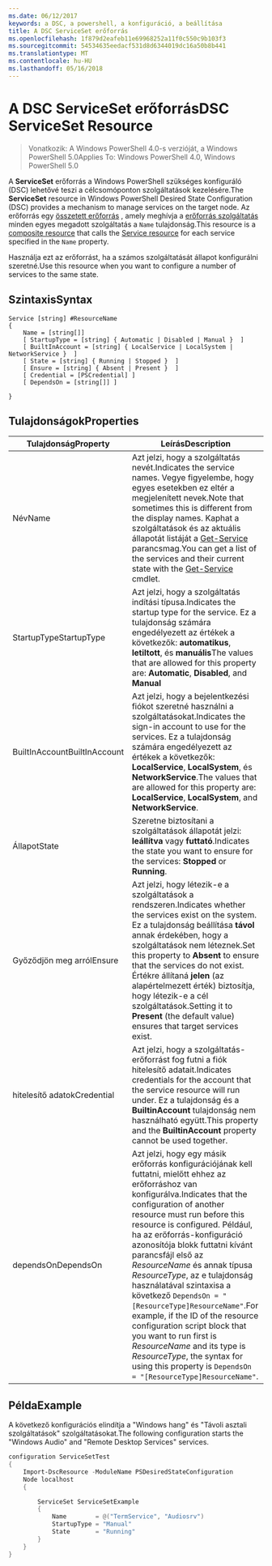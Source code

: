 ```yaml
---
ms.date: 06/12/2017
keywords: a DSC, a powershell, a konfiguráció, a beállítása
title: A DSC ServiceSet erőforrás
ms.openlocfilehash: 1f879d2eafeb11e69968252a11f0c550c9b103f3
ms.sourcegitcommit: 54534635eedacf531d8d6344019dc16a50b8b441
ms.translationtype: MT
ms.contentlocale: hu-HU
ms.lasthandoff: 05/16/2018
---
```

# <a name="dsc-serviceset-resource"></a><span data-ttu-id="4ae5a-103">A DSC ServiceSet erőforrás</span><span class="sxs-lookup"><span data-stu-id="4ae5a-103">DSC ServiceSet Resource</span></span>

> <span data-ttu-id="4ae5a-104">Vonatkozik: A Windows PowerShell 4.0-s verzióját, a Windows PowerShell 5.0</span><span class="sxs-lookup"><span data-stu-id="4ae5a-104">Applies To: Windows PowerShell 4.0, Windows PowerShell 5.0</span></span>


<span data-ttu-id="4ae5a-105">A **ServiceSet** erőforrás a Windows PowerShell szükséges konfiguráló (DSC) lehetővé teszi a célcsomóponton szolgáltatások kezelésére.</span><span class="sxs-lookup"><span data-stu-id="4ae5a-105">The **ServiceSet** resource in Windows PowerShell Desired State Configuration (DSC) provides a mechanism to manage services on the target node.</span></span> <span data-ttu-id="4ae5a-106">Az erőforrás egy [összetett erőforrás](authoringResourceComposite.md) , amely meghívja a [erőforrás szolgáltatás](serviceResource.md) minden egyes megadott szolgáltatás a `Name` tulajdonság.</span><span class="sxs-lookup"><span data-stu-id="4ae5a-106">This resource is a [composite resource](authoringResourceComposite.md) that calls the [Service resource](serviceResource.md) for each service specified in the `Name` property.</span></span>

<span data-ttu-id="4ae5a-107">Használja ezt az erőforrást, ha a számos szolgáltatását állapot konfigurálni szeretné.</span><span class="sxs-lookup"><span data-stu-id="4ae5a-107">Use this resource when you want to configure a number of services to the same state.</span></span>

## <a name="syntax"></a><span data-ttu-id="4ae5a-108">Szintaxis</span><span class="sxs-lookup"><span data-stu-id="4ae5a-108">Syntax</span></span>

```
Service [string] #ResourceName
{
    Name = [string[]]
    [ StartupType = [string] { Automatic | Disabled | Manual }  ]
    [ BuiltInAccount = [string] { LocalService | LocalSystem | NetworkService }  ]
    [ State = [string] { Running | Stopped }  ]
    [ Ensure = [string] { Absent | Present }  ]
    [ Credential = [PSCredential] ]
    [ DependsOn = [string[]] ]

}
```

## <a name="properties"></a><span data-ttu-id="4ae5a-109">Tulajdonságok</span><span class="sxs-lookup"><span data-stu-id="4ae5a-109">Properties</span></span>

|  <span data-ttu-id="4ae5a-110">Tulajdonság</span><span class="sxs-lookup"><span data-stu-id="4ae5a-110">Property</span></span>  |  <span data-ttu-id="4ae5a-111">Leírás</span><span class="sxs-lookup"><span data-stu-id="4ae5a-111">Description</span></span>   |
|---|---|
| <span data-ttu-id="4ae5a-112">Név</span><span class="sxs-lookup"><span data-stu-id="4ae5a-112">Name</span></span>| <span data-ttu-id="4ae5a-113">Azt jelzi, hogy a szolgáltatás nevét.</span><span class="sxs-lookup"><span data-stu-id="4ae5a-113">Indicates the service names.</span></span> <span data-ttu-id="4ae5a-114">Vegye figyelembe, hogy egyes esetekben ez eltér a megjelenített nevek.</span><span class="sxs-lookup"><span data-stu-id="4ae5a-114">Note that sometimes this is different from the display names.</span></span> <span data-ttu-id="4ae5a-115">Kaphat a szolgáltatások és az aktuális állapotát listáját a [Get-Service](https://technet.microsoft.com/library/hh849804.aspx) parancsmag.</span><span class="sxs-lookup"><span data-stu-id="4ae5a-115">You can get a list of the services and their current state with the [Get-Service](https://technet.microsoft.com/library/hh849804.aspx) cmdlet.</span></span>|
| <span data-ttu-id="4ae5a-116">StartupType</span><span class="sxs-lookup"><span data-stu-id="4ae5a-116">StartupType</span></span>| <span data-ttu-id="4ae5a-117">Azt jelzi, hogy a szolgáltatás indítási típusa.</span><span class="sxs-lookup"><span data-stu-id="4ae5a-117">Indicates the startup type for the service.</span></span> <span data-ttu-id="4ae5a-118">Ez a tulajdonság számára engedélyezett az értékek a következők: **automatikus**, **letiltott**, és **manuális**</span><span class="sxs-lookup"><span data-stu-id="4ae5a-118">The values that are allowed for this property are: **Automatic**, **Disabled**, and **Manual**</span></span>|
| <span data-ttu-id="4ae5a-119">BuiltInAccount</span><span class="sxs-lookup"><span data-stu-id="4ae5a-119">BuiltInAccount</span></span>| <span data-ttu-id="4ae5a-120">Azt jelzi, hogy a bejelentkezési fiókot szeretné használni a szolgáltatásokat.</span><span class="sxs-lookup"><span data-stu-id="4ae5a-120">Indicates the sign-in account to use for the services.</span></span> <span data-ttu-id="4ae5a-121">Ez a tulajdonság számára engedélyezett az értékek a következők: **LocalService**, **LocalSystem**, és **NetworkService**.</span><span class="sxs-lookup"><span data-stu-id="4ae5a-121">The values that are allowed for this property are: **LocalService**, **LocalSystem**, and **NetworkService**.</span></span>|
| <span data-ttu-id="4ae5a-122">Állapot</span><span class="sxs-lookup"><span data-stu-id="4ae5a-122">State</span></span>| <span data-ttu-id="4ae5a-123">Szeretne biztosítani a szolgáltatások állapotát jelzi: **leállítva** vagy **futtató**.</span><span class="sxs-lookup"><span data-stu-id="4ae5a-123">Indicates the state you want to ensure for the services: **Stopped** or **Running**.</span></span>|
| <span data-ttu-id="4ae5a-124">Győződjön meg arról</span><span class="sxs-lookup"><span data-stu-id="4ae5a-124">Ensure</span></span>| <span data-ttu-id="4ae5a-125">Azt jelzi, hogy létezik-e a szolgáltatások a rendszeren.</span><span class="sxs-lookup"><span data-stu-id="4ae5a-125">Indicates whether the services exist on the system.</span></span> <span data-ttu-id="4ae5a-126">Ez a tulajdonság beállítása **távol** annak érdekében, hogy a szolgáltatások nem léteznek.</span><span class="sxs-lookup"><span data-stu-id="4ae5a-126">Set this property to **Absent** to ensure that the services do not exist.</span></span> <span data-ttu-id="4ae5a-127">Értékre állítaná **jelen** (az alapértelmezett érték) biztosítja, hogy létezik-e a cél szolgáltatások.</span><span class="sxs-lookup"><span data-stu-id="4ae5a-127">Setting it to **Present** (the default value) ensures that target services exist.</span></span>|
| <span data-ttu-id="4ae5a-128">hitelesítő adatok</span><span class="sxs-lookup"><span data-stu-id="4ae5a-128">Credential</span></span>| <span data-ttu-id="4ae5a-129">Azt jelzi, hogy a szolgáltatás-erőforrást fog futni a fiók hitelesítő adatait.</span><span class="sxs-lookup"><span data-stu-id="4ae5a-129">Indicates credentials for the account that the service resource will run under.</span></span> <span data-ttu-id="4ae5a-130">Ez a tulajdonság és a **BuiltinAccount** tulajdonság nem használható együtt.</span><span class="sxs-lookup"><span data-stu-id="4ae5a-130">This property and the **BuiltinAccount** property cannot be used together.</span></span>|
| <span data-ttu-id="4ae5a-131">dependsOn</span><span class="sxs-lookup"><span data-stu-id="4ae5a-131">DependsOn</span></span>| <span data-ttu-id="4ae5a-132">Azt jelzi, hogy egy másik erőforrás konfigurációjának kell futtatni, mielőtt ehhez az erőforráshoz van konfigurálva.</span><span class="sxs-lookup"><span data-stu-id="4ae5a-132">Indicates that the configuration of another resource must run before this resource is configured.</span></span> <span data-ttu-id="4ae5a-133">Például, ha az erőforrás-konfiguráció azonosítója blokk futtatni kívánt parancsfájl első az *ResourceName* és annak típusa *ResourceType*, az e tulajdonság használatával szintaxisa a következő `DependsOn = "[ResourceType]ResourceName"`.</span><span class="sxs-lookup"><span data-stu-id="4ae5a-133">For example, if the ID of the resource configuration script block that you want to run first is *ResourceName* and its type is *ResourceType*, the syntax for using this property is `DependsOn = "[ResourceType]ResourceName"`.</span></span>|



## <a name="example"></a><span data-ttu-id="4ae5a-134">Példa</span><span class="sxs-lookup"><span data-stu-id="4ae5a-134">Example</span></span>

<span data-ttu-id="4ae5a-135">A következő konfigurációs elindítja a "Windows hang" és "Távoli asztali szolgáltatások" szolgáltatásokat.</span><span class="sxs-lookup"><span data-stu-id="4ae5a-135">The following configuration starts the "Windows Audio" and "Remote Desktop Services" services.</span></span>

```powershell
configuration ServiceSetTest
{
    Import-DscResource -ModuleName PSDesiredStateConfiguration
    Node localhost
    {

        ServiceSet ServiceSetExample
        {
            Name        = @("TermService", "Audiosrv")
            StartupType = "Manual"
            State       = "Running"
        }
    }
}
```